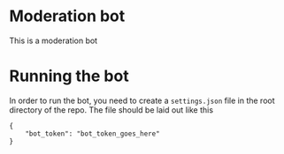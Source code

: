 # Moderation bot
This is a moderation bot

# Running the bot
In order to run the bot, you need to create a `settings.json` file in the root directory of the repo. The file should be laid out like this

```
{
    "bot_token": "bot_token_goes_here"
}
```